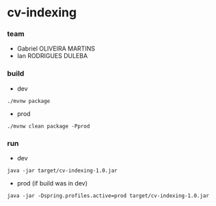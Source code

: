 # cv-indexing

### team
- Gabriel OLIVEIRA MARTINS
- Ian RODRIGUES DULEBA

### build

- dev
```shell script
./mvnw package 
```

- prod
```shell script
./mvnw clean package -Pprod
```

### run
- dev
```shell script
java -jar target/cv-indexing-1.0.jar
````

- prod (if build was in dev)
```shell script
java -jar -Dspring.profiles.active=prod target/cv-indexing-1.0.jar
```